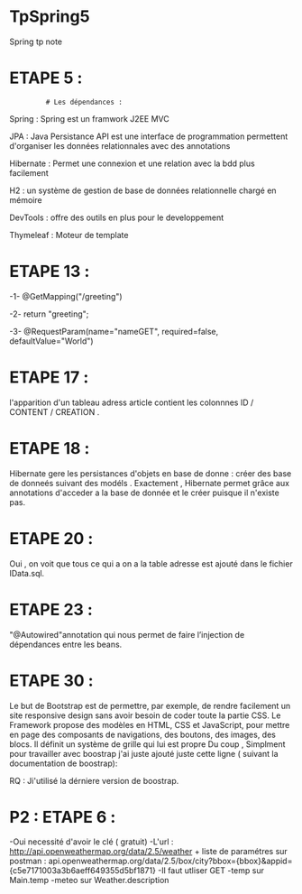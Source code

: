 # TpSpring5
 Spring tp note


# ETAPE 5 :
             # Les dépendances :



Spring : Spring est un framwork J2EE MVC

JPA : Java Persistance API est une interface de programmation permettent d'organiser les données relationnales avec des annotations

Hibernate : Permet une connexion et une relation avec la bdd plus facilement

H2 : un système de gestion de base de données relationnelle chargé en mémoire

DevTools : offre des outils en plus pour le developpement

Thymeleaf : Moteur de template

# ETAPE 13 :

-1- @GetMapping("/greeting")

-2- return "greeting";

-3- @RequestParam(name="nameGET", required=false, defaultValue="World")

# ETAPE 17 :

l'apparition d'un tableau adress article contient les colonnnes ID / CONTENT / CREATION .


# ETAPE 18 :

Hibernate gere les persistances d'objets en base de donne : créer des base de donneés suivant des modéls .
Exactement , Hibernate permet grâce aux annotations d'acceder a la base de donnée et le créer puisque il n'existe pas.

# ETAPE 20 :

Oui , on voit que tous ce qui a on a la table adresse est ajouté dans le fichier IData.sql.

# ETAPE 23 :

"@Autowired"annotation qui nous permet de faire l’injection de dépendances entre les beans.

# ETAPE 30 :
Le but de Bootstrap est de permettre, par exemple, de rendre facilement un site responsive design sans avoir besoin de coder toute la partie CSS.
Le Framework propose des modèles en HTML, CSS et JavaScript, pour mettre en page des composants de navigations, des boutons, des images, des blocs. Il définit un système de grille qui lui est propre
Du coup , Simplment pour travailler avec boostrap j'ai juste ajouté juste cette ligne ( suivant la documentation de boostrap):

<link href="https://cdn.jsdelivr.net/npm/bootstrap@5.0.0-beta1/dist/css/bootstrap.min.css" rel="stylesheet" integrity="sha384-giJF6kkoqNQ00vy+HMDP7azOuL0xtbfIcaT9wjKHr8RbDVddVHyTfAAsrekwKmP1" crossorigin="anonymous">

RQ : Ji'utilisé la dérniere version de boostrap.


# P2 : ETAPE 6 :

-Oui  necessité  d'avoir le clé ( gratuit) 
-L'url :  http://api.openweathermap.org/data/2.5/weather + liste de paramétres
sur postman : api.openweathermap.org/data/2.5/box/city?bbox={bbox}&appid={c5e7171003a3b6aeff649355d5bf1871} 
-Il faut utliser GET
-temp sur Main.temp
-meteo sur Weather.description


